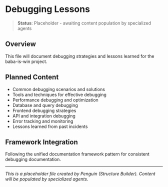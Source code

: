 # Debugging Lessons

> **Status**: Placeholder - awaiting content population by specialized agents

## Overview
This file will document debugging strategies and lessons learned for the baba-is-win project.

## Planned Content
- Common debugging scenarios and solutions
- Tools and techniques for effective debugging
- Performance debugging and optimization
- Database and query debugging
- Frontend debugging strategies
- API and integration debugging
- Error tracking and monitoring
- Lessons learned from past incidents

## Framework Integration
Following the unified documentation framework pattern for consistent debugging documentation.

---
*This is a placeholder file created by Penguin (Structure Builder). Content will be populated by specialized agents.*